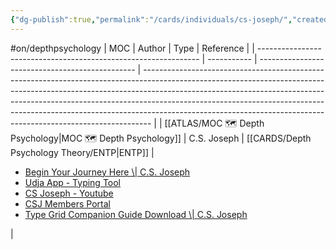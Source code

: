 ```yaml
---
{"dg-publish":true,"permalink":"/cards/individuals/cs-joseph/","created":"2023-01-29T18:56:34.797+01:00","updated":"2023-04-22T20:15:02.317+02:00"}
---
```


#on/depthpsychology 
| MOC                                                             | Author      | Type                                            | Reference                                                                                                                                                                                                                                                                                                                                                                                                |
| --------------------------------------------------------------- | ----------- | ----------------------------------------------- | -------------------------------------------------------------------------------------------------------------------------------------------------------------------------------------------------------------------------------------------------------------------------------------------------------------------------------------------------------------------------------------------------------- |
| [[ATLAS/MOC 🗺️ Depth Psychology\|MOC 🗺️ Depth Psychology]] | C.S. Joseph | [[CARDS/Depth Psychology Theory/ENTP\|ENTP]] | <ul><li>[Begin Your Journey Here \\| C.S. Joseph](https://csjoseph.life/)</li><li>[Udja App - Typing Tool](https://www.udja.app/#/)</li><li>[CS Joseph - Youtube](https://www.youtube.com/@CSJoseph)</li><li>[CSJ Members Portal](https://offers.csjoseph.life/portal)</li><li>[Type Grid Companion Guide Download \\| C.S. Joseph](https://csjoseph.life/type-grid-companion-guide-download/)</li></ul> |




